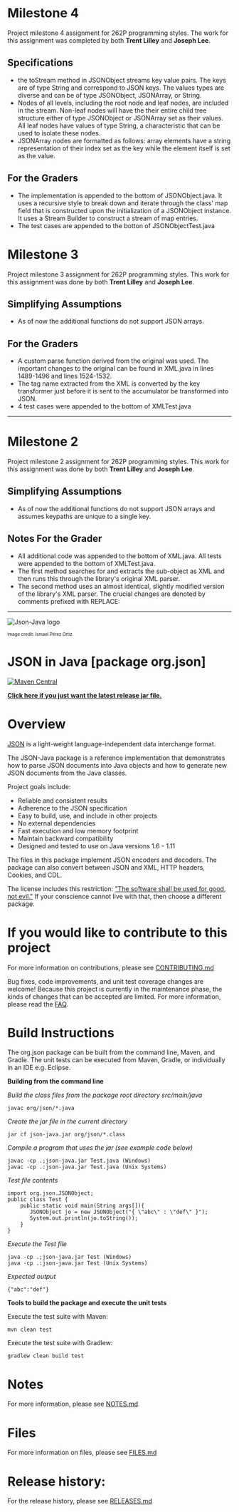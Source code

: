# Milestone 4
Project milestone 4 assignment for 262P programming styles. The work for this assignment was completed by both **Trent Lilley** and **Joseph Lee**.

## Specifications
- the toStream method in JSONObject streams key value pairs. The keys are of type String and correspond to JSON keys. The values types are diverse and can be of type JSONObject, JSONArray, or String. 
- Nodes of all levels, including the root node and leaf nodes, are included in the stream. Non-leaf nodes will have the their entire child tree structure either of type JSONObject or JSONArray set as their values. All leaf nodes have values of type String, a characteristic that can be used to isolate these nodes.
- JSONArray nodes are formatted as follows: array elements have a string representation of their index set as the key while the element itself is set as the value.

## For the Graders
- The implementation is appended to the bottom of JSONObject.java. It uses a recursive style to break down and iterate through the class' map field  that is constructed upon the initialization of a JSONObject instance. It uses a Stream Builder to construct a stream of map entries.
- The test cases are appended to the botton of JSONObjectTest.java

# Milestone 3

Project milestone 3 assignment for 262P programming styles. This work for this assignment was done by both **Trent Lilley** and **Joseph Lee**.

## Simplifying Assumptions
- As of now the additional functions do not support JSON arrays.

## For the Graders
- A custom parse function derived from the original was used. The important changes to the original can be found in XML.java in lines 1489-1496 and lines 1524-1532.
- The tag name extracted from the XML is converted by the key transformer just before it is sent to the accumulator be transformed into JSON.
- 4 test cases were appended to the bottom of XMLTest.java

<hr />

# Milestone 2

Project milestone 2 assignment for 262P programming styles. This work for this assignment was done by both **Trent Lilley** and **Joseph Lee**.

## Simplifying Assumptions

- As of now the additional functions do not support JSON arrays and assumes keypaths are unique to a single key.

## Notes For the Grader

- All additional code was appended to the bottom of XML.java. All tests were appended to the bottom of XMLTest.java.
- The first method searches for and extracts the sub-object as XML and then runs this through the library's original XML parser.
- The second method uses an almost identical, slightly modified version of the library's XML parser. The crucial changes are denoted by comments prefixed with REPLACE:

<hr/>

![Json-Java logo](https://github.com/stleary/JSON-java/blob/master/images/JsonJava.png?raw=true)

<sub><sup>image credit: Ismael Pérez Ortiz</sup></sub>


JSON in Java [package org.json]
===============================

[![Maven Central](https://img.shields.io/maven-central/v/org.json/json.svg)](https://mvnrepository.com/artifact/org.json/json)

**[Click here if you just want the latest release jar file.](https://search.maven.org/remotecontent?filepath=org/json/json/20211205/json-20211205.jar)**


# Overview

[JSON](http://www.JSON.org/) is a light-weight language-independent data interchange format.

The JSON-Java package is a reference implementation that demonstrates how to parse JSON documents into Java objects and how to generate new JSON documents from the Java classes.

Project goals include:
* Reliable and consistent results
* Adherence to the JSON specification 
* Easy to build, use, and include in other projects
* No external dependencies
* Fast execution and low memory footprint
* Maintain backward compatibility
* Designed and tested to use on Java versions 1.6 - 1.11

The files in this package implement JSON encoders and decoders. The package can also convert between JSON and XML, HTTP headers, Cookies, and CDL.

The license includes this restriction: ["The software shall be used for good, not evil."](https://en.wikipedia.org/wiki/Douglas_Crockford#%22Good,_not_Evil%22) If your conscience cannot live with that, then choose a different package.

# If you would like to contribute to this project

For more information on contributions, please see [CONTRIBUTING.md](https://github.com/stleary/JSON-java/blob/master/docs/CONTRIBUTING.md)

Bug fixes, code improvements, and unit test coverage changes are welcome! Because this project is currently in the maintenance phase, the kinds of changes that can be accepted are limited. For more information, please read the [FAQ](https://github.com/stleary/JSON-java/wiki/FAQ).

# Build Instructions

The org.json package can be built from the command line, Maven, and Gradle. The unit tests can be executed from Maven, Gradle, or individually in an IDE e.g. Eclipse.
 
**Building from the command line**

*Build the class files from the package root directory src/main/java*
````
javac org/json/*.java
````

*Create the jar file in the current directory*
````
jar cf json-java.jar org/json/*.class
````

*Compile a program that uses the jar (see example code below)*
````
javac -cp .;json-java.jar Test.java (Windows)
javac -cp .:json-java.jar Test.java (Unix Systems)
````

*Test file contents*

````
import org.json.JSONObject;
public class Test {
    public static void main(String args[]){
       JSONObject jo = new JSONObject("{ \"abc\" : \"def\" }");
       System.out.println(jo.toString());
    }
}
````

*Execute the Test file*
```` 
java -cp .;json-java.jar Test (Windows)
java -cp .:json-java.jar Test (Unix Systems)
````

*Expected output*

````
{"abc":"def"}
````

 
**Tools to build the package and execute the unit tests**

Execute the test suite with Maven:
```
mvn clean test
```

Execute the test suite with Gradlew:

```
gradlew clean build test
```

# Notes

For more information, please see [NOTES.md](https://github.com/stleary/JSON-java/blob/master/docs/NOTES.md)

# Files

For more information on files, please see [FILES.md](https://github.com/stleary/JSON-java/blob/master/docs/FILES.md)

# Release history:

For the release history, please see [RELEASES.md](https://github.com/stleary/JSON-java/blob/master/docs/RELEASES.md)
